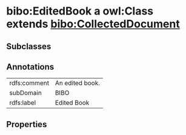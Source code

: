 # bibo:EditedBook a owl:Class extends [bibo:CollectedDocument](/ontology/bibo/CollectedDocument)

## Subclasses

## Annotations

|||
|-----|-----|
|rdfs:comment|An edited book.|
|subDomain|BIBO|
|rdfs:label|Edited Book|

## Properties

